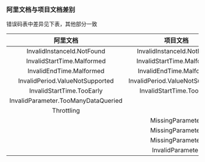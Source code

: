 ### 阿里文档与项目文档差别

错误码表中差异见下表，其他部分一致

|阿里文档|项目文档|
|:-:|:-:|
|InvalidInstanceId.NotFound|InvalidInstanceId.NotFound|
|InvalidStartTime.Malformed|InvalidStartTime.Malformed|
|InvalidEndTime.Malformed|InvalidEndTime.Malformed|
|InvalidPeriod.ValueNotSupported|InvalidPeriod.ValueNotSupported|
|InvalidStartTime.TooEarly|InvalidStartTime.TooEarly|
|InvalidParameter.TooManyDataQueried||
|Throttling||
||MissingParameter|
||MissingParameter|
||MissingParameter|
||InvalidParameter|
